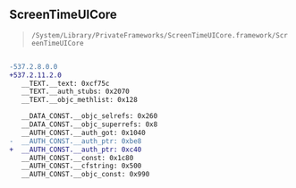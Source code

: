 ## ScreenTimeUICore

> `/System/Library/PrivateFrameworks/ScreenTimeUICore.framework/ScreenTimeUICore`

```diff

-537.2.8.0.0
+537.2.11.2.0
   __TEXT.__text: 0xcf75c
   __TEXT.__auth_stubs: 0x2070
   __TEXT.__objc_methlist: 0x128

   __DATA_CONST.__objc_selrefs: 0x260
   __DATA_CONST.__objc_superrefs: 0x8
   __AUTH_CONST.__auth_got: 0x1040
-  __AUTH_CONST.__auth_ptr: 0xbe8
+  __AUTH_CONST.__auth_ptr: 0xc40
   __AUTH_CONST.__const: 0x1c80
   __AUTH_CONST.__cfstring: 0x500
   __AUTH_CONST.__objc_const: 0x990

```
